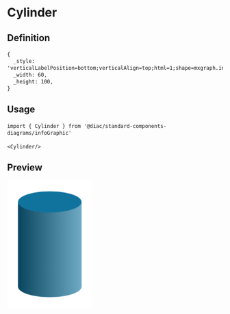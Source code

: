 # Cylinder

## Definition

```
{
  _style: 'verticalLabelPosition=bottom;verticalAlign=top;html=1;shape=mxgraph.infographic.cylinder;fillColor=#10739E;strokeColor=none;',
  _width: 60,
  _height: 100,
}
```

## Usage

```
import { Cylinder } from '@diac/standard-components-diagrams/infoGraphic'

<Cylinder/>
```

## Preview

<img src="./cylinder.png" width="200"/>
